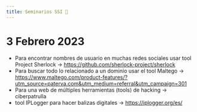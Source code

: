 ```yaml
---
title: Seminarios SSI 🧰
---
```

# 3 Febrero 2023 
- Para encontrar nombres de usuario en muchas redes sociales usar tool Project Sherlock -> https://github.com/sherlock-project/sherlock
- Para buscar todo lo relacionado a un dominio usar el tool Maltego -> https://www.maltego.com/product-features/?utm_source=paterva.com&utm_medium=referral&utm_campaign=301
- Para una web de múltiples herramientas (tools) de hacking -> ciberpatrulla
- tool IPLogger para hacer balizas digitales -> https://iplogger.org/es/

